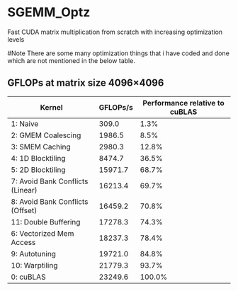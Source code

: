 # SGEMM_Optz
Fast CUDA matrix multiplication from scratch with increasing  optimization levels


#Note
There are some many optimization things that i have coded and done which are not mentioned in the below table.



## GFLOPs at matrix size 4096×4096

| Kernel                           | GFLOPs/s  | Performance relative to cuBLAS |
|----------------------------------|-----------|--------------------------------|
| 1: Naive                         |   309.0   | 1.3%                           |
| 2: GMEM Coalescing               |  1986.5   | 8.5%                           |
| 3: SMEM Caching                  |  2980.3   | 12.8%                          |
| 4: 1D Blocktiling                |  8474.7   | 36.5%                          |
| 5: 2D Blocktiling                | 15971.7   | 68.7%                          |
| 7: Avoid Bank Conflicts (Linear) | 16213.4   | 69.7%                          |
| 8: Avoid Bank Conflicts (Offset) | 16459.2   | 70.8%                          |
| 11: Double Buffering              | 17278.3   | 74.3%                          |
| 6: Vectorized Mem Access         | 18237.3   | 78.4%                          |
| 9: Autotuning                    | 19721.0   | 84.8%                          |
| 10: Warptiling                   | 21779.3   | 93.7%                          |
| 0: cuBLAS                        | 23249.6   | 100.0%                         |

